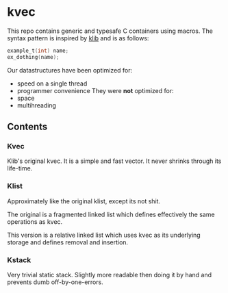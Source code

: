 # kvec

This repo contains generic and typesafe C containers using macros.
The syntax pattern is inspired by [klib](https://github.com/attractivechaos/klib)
and is as follows:
```c
example_t(int) name;
ex_dothing(name);
```

Our datastructures have been optimized for:
* speed on a single thread
* programmer convenience
They were **not** optimized for:
* space
* multihreading

## Contents
### Kvec
Klib's original kvec.
It is a simple and fast vector.
It never shrinks through its life-time.

### Klist
Approximately like the original klist, except its not shit.

The original is a fragmented linked list which defines effectively the same operations as kvec.

This version is a relative linked list which uses kvec as its underlying storage
and defines removal and insertion.

### Kstack
Very trivial static stack.
Slightly more readable then doing it by hand and prevents dumb off-by-one-errors.
